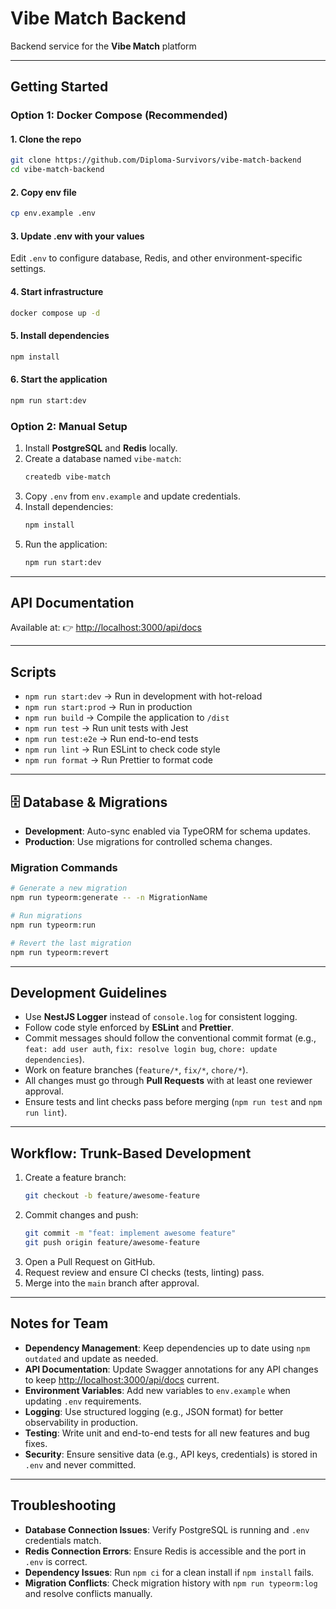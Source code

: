 # Vibe Match Backend

Backend service for the **Vibe Match** platform

---

## Getting Started

### Option 1: Docker Compose (Recommended)

#### 1. Clone the repo

```bash
git clone https://github.com/Diploma-Survivors/vibe-match-backend
cd vibe-match-backend
```

#### 2. Copy env file

```bash
cp env.example .env
```

#### 3. Update .env with your values

Edit `.env` to configure database, Redis, and other environment-specific settings.

#### 4. Start infrastructure

```bash
docker compose up -d
```

#### 5. Install dependencies

```bash
npm install
```

#### 6. Start the application

```bash
npm run start:dev
```

### Option 2: Manual Setup

1. Install **PostgreSQL** and **Redis** locally.
2. Create a database named `vibe-match`:
   ```bash
   createdb vibe-match
   ```
3. Copy `.env` from `env.example` and update credentials.
4. Install dependencies:
   ```bash
   npm install
   ```
5. Run the application:
   ```bash
   npm run start:dev
   ```

---

## API Documentation

Available at:
👉 [http://localhost:3000/api/docs](http://localhost:3000/api/docs)

---

## Scripts

- `npm run start:dev` → Run in development with hot-reload
- `npm run start:prod` → Run in production
- `npm run build` → Compile the application to `/dist`
- `npm run test` → Run unit tests with Jest
- `npm run test:e2e` → Run end-to-end tests
- `npm run lint` → Run ESLint to check code style
- `npm run format` → Run Prettier to format code

---

## 🗄 Database & Migrations

- **Development**: Auto-sync enabled via TypeORM for schema updates.
- **Production**: Use migrations for controlled schema changes.

### Migration Commands

```bash
# Generate a new migration
npm run typeorm:generate -- -n MigrationName

# Run migrations
npm run typeorm:run

# Revert the last migration
npm run typeorm:revert
```

---

## Development Guidelines

- Use **NestJS Logger** instead of `console.log` for consistent logging.
- Follow code style enforced by **ESLint** and **Prettier**.
- Commit messages should follow the conventional commit format (e.g., `feat: add user auth`, `fix: resolve login bug`, `chore: update dependencies`).
- Work on feature branches (`feature/*`, `fix/*`, `chore/*`).
- All changes must go through **Pull Requests** with at least one reviewer approval.
- Ensure tests and lint checks pass before merging (`npm run test` and `npm run lint`).

---

## Workflow: Trunk-Based Development

1. Create a feature branch:
   ```bash
   git checkout -b feature/awesome-feature
   ```
2. Commit changes and push:
   ```bash
   git commit -m "feat: implement awesome feature"
   git push origin feature/awesome-feature
   ```
3. Open a Pull Request on GitHub.
4. Request review and ensure CI checks (tests, linting) pass.
5. Merge into the `main` branch after approval.

---

## Notes for Team

- **Dependency Management**: Keep dependencies up to date using `npm outdated` and update as needed.
- **API Documentation**: Update Swagger annotations for any API changes to keep [http://localhost:3000/api/docs](http://localhost:3000/api/docs) current.
- **Environment Variables**: Add new variables to `env.example` when updating `.env` requirements.
- **Logging**: Use structured logging (e.g., JSON format) for better observability in production.
- **Testing**: Write unit and end-to-end tests for all new features and bug fixes.
- **Security**: Ensure sensitive data (e.g., API keys, credentials) is stored in `.env` and never committed.

---

## Troubleshooting

- **Database Connection Issues**: Verify PostgreSQL is running and `.env` credentials match.
- **Redis Connection Errors**: Ensure Redis is accessible and the port in `.env` is correct.
- **Dependency Issues**: Run `npm ci` for a clean install if `npm install` fails.
- **Migration Conflicts**: Check migration history with `npm run typeorm:log` and resolve conflicts manually.
